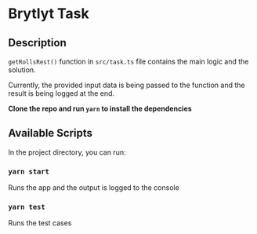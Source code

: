 # Brytlyt Task

## Description

`getRollsRest()` function in `src/task.ts` file contains the main logic and the solution.

Currently, the provided input data is being passed to the function and the result is being logged at the end.

**Clone the repo and run `yarn` to install the dependencies**

## Available Scripts

In the project directory, you can run:

### `yarn start`

Runs the app and the output is logged to the console

### `yarn test`

Runs the test cases
